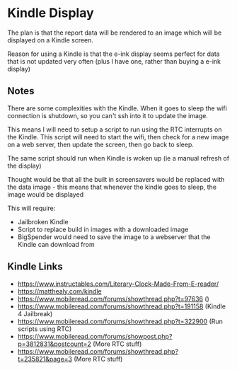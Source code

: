 # Kindle Display

The plan is that the report data will be rendered to an image which will be displayed on a Kindle screen.

Reason for using a Kindle is that the e-ink display seems perfect for data that is not updated very often (plus I have one, rather than buying a e-ink display)

## Notes

There are some complexities with the Kindle. When it goes to sleep the wifi connection is shutdown, so you can't ssh into it to update the image.

This means I will need to setup a script to run using the RTC interrupts on the Kindle. This script will need to start the wifi, then check for a new image on a web server, then update the screen, then go back to sleep.

The same script should run when Kindle is woken up (ie a manual refresh of the display)

Thought would be that all the built in screensavers would be replaced with the data image - this means that whenever the kindle goes to sleep, the image would be displayed

This will require:

- Jailbroken Kindle
- Script to replace build in images with a downloaded image
- BigSpender would need to save the image to a webserver that the Kindle can download from

## Kindle Links

- https://www.instructables.com/Literary-Clock-Made-From-E-reader/
- https://matthealy.com/kindle
- https://www.mobileread.com/forums/showthread.php?t=97636 ()
- https://www.mobileread.com/forums/showthread.php?t=191158 (Kindle 4 Jailbreak)
- https://www.mobileread.com/forums/showthread.php?t=322900 (Run scripts using RTC)
- https://www.mobileread.com/forums/showpost.php?p=3812831&postcount=2 (More RTC stuff)
- https://www.mobileread.com/forums/showthread.php?t=235821&page=3 (More RTC stuff)
